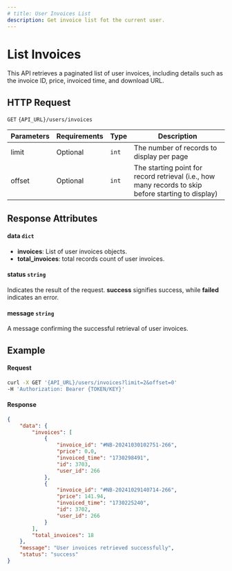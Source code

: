 ```yaml
---
# title: User Invoices List
description: Get invoice list fot the current user.
---
```


# List Invoices

This API retrieves a paginated list of user invoices, including details such as the invoice ID, price, invoiced time, and download URL.

## HTTP Request

`GET` `{API_URL}/users/invoices`

| Parameters | Requirements | Type  | Description                                                                                         |
|------------|--------------|-------|-----------------------------------------------------------------------------------------------------|
| limit      | Optional     | `int` | The number of records to display per page                                                           |
| offset     | Optional     | `int` | The starting point for record retrieval (i.e., how many records to skip before starting to display) |

## Response Attributes

#### data `dict`

  - **invoices**: List of user invoices objects.
  - **total_invoices**: total records count of user invoices.

#### status `string`

Indicates the result of the request. **success** signifies success, while **failed** indicates an error.

#### message `string`

A message confirming the successful retrieval of user invoices.

## Example

#### Request

```bash
curl -X GET '{API_URL}/users/invoices?limit=2&offset=0'
-H 'Authorization: Bearer {TOKEN/KEY}'
```

#### Response

```json
{
    "data": {
        "invoices": [
            {
                "invoice_id": "#NB-20241030102751-266",
                "price": 0.0,
                "invoiced_time": "1730298491",
                "id": 3703,
                "user_id": 266
            },
            {
                "invoice_id": "#NB-20241029140714-266",
                "price": 141.94,
                "invoiced_time": "1730225240",
                "id": 3702,
                "user_id": 266
            }
        ],
        "total_invoices": 18
    },
    "message": "User invoices retrieved successfully",
    "status": "success"
}
```


